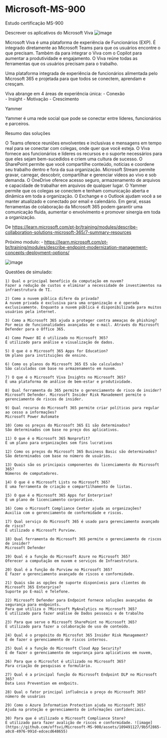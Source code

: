 # Microsoft-MS-900
Estudo certificação MS-900 


Descrever os aplicativos do Microsoft Viva
![image](https://github.com/offsvi/Microsoft-MS-900/assets/109491127/6be39541-5ca5-41a4-ad97-af5a86deb29b) 


Microsoft Viva é uma plataforma de experiência de Funcionários (EXP). É integrado diretamente ao Microsoft Teams para que os usuários encontre o que precisam. Também da para integrar o Viva com o Copilot para aumentar a produtividade e engajamento. 
O Viva reúne todas as ferramentas que os usuários precisam para o trabalho.

Uma plataforma integrada de experiência de funcionários alimentada pelo Microsoft 365 e projetada para que todos se conectem, aprendam e cresçam.


Viva abrange em 4 áreas de experiência única:
	- Conexão  
	- Insight 
	- Motivação 
	- Crescimento

Yammer 

Yammer é uma rede social que pode se conectar entre líderes, funcionários e parceiros.


Resumo das soluções

O Teams oferece reuniões envolventes e inclusivas e mensagens em tempo real para se conectar com colegas, onde quer que você esteja. O Viva fornece aos funcionários e líderes os recursos e o suporte necessários para que eles sejam bem-sucedidos e criem uma cultura de sucesso. O SharePoint permite que você compartilhe conteúdo, notícias e coordene seu trabalho dentro e fora da sua organização. Microsoft Stream permite gravar, carregar, descobrir, compartilhar e gerenciar vídeos ao vivo e sob demanda. O OneDrive oferece acesso seguro, armazenamento de arquivos e capacidade de trabalhar em arquivos de qualquer lugar. O Yammer permite que os colegas se conectem e tenham comunicação aberta e dinâmica em toda a organização. O Exchange e o Outlook ajudam você a se manter atualizado e conectado por email e calendário. Em geral, essas ferramentas de colaboração da Microsoft 365 podem garantir uma comunicação fluida, aumentar o envolvimento e promover sinergia em toda a organização.

De <https://learn.microsoft.com/pt-br/training/modules/describe-collaboration-solutions-microsoft-365/7-summary-resources> 



Próximo modulo:
	- https://learn.microsoft.com/pt-br/training/modules/describe-endpoint-modernization-management-concepts-deployment-options/

![image](https://github.com/offsvi/Microsoft-MS-900/assets/109491127/ab4a357e-98ab-420d-bd9c-23dfbddb4a8d)


Questões de simulado:

	1) Qual o principal benefício da computação em nuvem?
	Fazer a redução de custos e eliminar a necessidade de investimentos na infraestrutura de TI.
	
	2) Como a nuvem pública difere da privada?
	A nuvem privada é exclusiva para uma organização e é operada exclusivamente. Enquanto a nuvem pública é disponibilizada para muitos usuários pela internet.
	
	3) Como a Microsoft 365 ajuda a proteger contra ameaças de phishing?
	Por meio de funcionalidades avançadas de e-mail. Através do Microsoft Defender para o Office 365.
	
	4) Como Power BI é utilizado no Microsoft 365?
	É utilizado para análise e visualização de dados. 
	
	5) O que é o Microsoft 365 Apps for Education?
	Um plano para instituições de ensino.
	
	6) Como os planos do Microsoft 365 E5 são calculados?
	São calculados com base no armazenamento em nuvem.
	
	7) O que é o Microsoft Viva Insights no Microsoft 365?
	É uma plataforma de análise de bem-estar e produtividade.
	
	8) Qual ferramenta do 365 permite o gerenciamento de risco de insider?
	Microsoft Defender. Microsoft Insider Risk Manadement permite o gerenciamento de riscos de insider.
	
	9) Qual recurso do Microsoft 365 permite criar políticas para regular ao cesso a informações?
	Microsoft Power Automate
	
	10) Como os preços do Microsoft 365 E1 são determinados? 
	São determinados com base no preço dos aplicativos. 
	
	11) O que é o Microsoft 365 Nonprofit?
	É um plano para organizações sem fins lucrativos
	
	12) Como os preços do Microsoft 365 Business Basic são determinados? 
	São determinados com base no número de usuários.
	
	13) Quais são os principais componentes do licenciamento do Microsoft 365?
	Números de computadores.
	
	14) O que é o Microsoft Lists no Microsoft 365?
	É uma ferramenta de criação e compartilhamento de listas. 
	
	15) O que é o Microsoft 365 Apps for Enterprise?
	É um plano de licenciamento corporativo.
	
	16) Como o Microsoft Compliance Center ajuda as organizações?
	Auxilia com o gerenciamento de conformidade e riscos.

	17) Qual serviço do Microsoft 365 é usado para gerenciamento avançado de risco?
	É utilizado o Microsoft Purview.
	
	18) Qual ferramenta do Microsoft 365 permite o gerenciamento de riscos de insider?
	Microsoft Defender
	
	19) Qual é a função do Microsoft Azure no Microsoft 365?
	Oferecer a computação em nuvem e serviços de Infraestrutura.
	
	20) Qual é a função do Purview no Microsoft 365?
	É fazer o gerenciamento avançado de riscos e conformidade.
	
	21) Quais são as opções de suporte disponíveis para clientes do Microsoft 365 Enterprise?
	Suporte po E-mail e Telefone.
	
	22) Microsoft Defender para Endpoint fornece soluções avançadas de segurança para endpoints.
	Para que utiliza o ?Microsoft MyAnalytics no Microsoft 365?
	É utilizado para fazer análise de Dados pessoais e de trabalho 
	
	23) Para que serve o Microsoft SharePoint no Microsoft 365?
	É utilizado para fazer a colaboração de uso de conteúdo.
	
	24) Qual é o propósito do Microsfot 365 Insider Risk Management?
	É de fazer o gerenciamento de riscos internos.
	
	25) Qual é a função do Microsoft Cloud App Security?
	É de fazer o gerenciamento de segurança para aplicativos em nuvem,
	
	26) Para que o Microsfot é utilizado no Microsoft 365?
	Para criação de pesquisas e formulário.
	
	27) Qual é a principal função do Microsoft Endpoint DLP no Microsoft 365?
	Data Loss Prevention em endpoits.
	
	28) Qual o fator principal influência o preço do Microsoft 365?
	número de usuários
	
	29) Como o Azure Information Protection ajuda no Microsoft 365?
	Ajuda na proteção e gerenciamento de informações confidenciais.
	
	30) Para que é utilizado o Microsoft Compliance Store?
	É utilizado para fazer avalição de riscos e conformidade. ![image](https://github.com/offsvi/Microsoft-MS-900/assets/109491127/9b5f2865-a0c8-4976-991d-edcecd648655)

